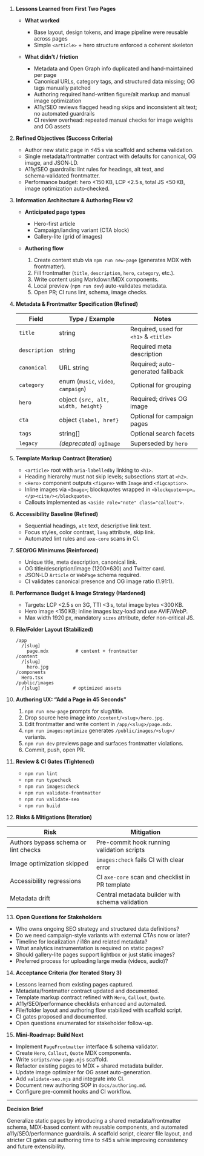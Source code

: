 1. **Lessons Learned from First Two Pages**
   - **What worked**
     - Base layout, design tokens, and image pipeline were reusable across pages
     - Simple `<article>` + hero structure enforced a coherent skeleton

   - **What didn’t / friction**
     - Metadata and Open Graph info duplicated and hand‑maintained per page
     - Canonical URLs, category tags, and structured data missing; OG tags manually patched
     - Authoring required hand-written figure/alt markup and manual image optimization
     - A11y/SEO reviews flagged heading skips and inconsistent alt text; no automated guardrails
     - CI review overhead: repeated manual checks for image weights and OG assets

2. **Refined Objectives (Success Criteria)**
   - Author new static page in ≤45 s via scaffold and schema validation.
   - Single metadata/frontmatter contract with defaults for canonical, OG image, and JSON‑LD.
   - A11y/SEO guardrails: lint rules for headings, alt text, and schema‑validated frontmatter.
   - Performance budget: hero <150 KB, LCP <2.5 s, total JS <50 KB, image optimization auto‑checked.

3. **Information Architecture & Authoring Flow v2**
   - **Anticipated page types**
     - Hero-first article
     - Campaign/landing variant (CTA block)
     - Gallery-lite (grid of images)

   - **Authoring flow**
     1. Create content stub via `npm run new-page` (generates MDX with frontmatter).
     2. Fill frontmatter (`title`, `description`, `hero`, `category`, etc.).
     3. Write content using Markdown/MDX components.
     4. Local preview (`npm run dev`) auto-validates metadata.
     5. Open PR; CI runs lint, schema, image checks.

4. **Metadata & Frontmatter Specification (Refined)**

   | Field         | Type / Example                      | Notes                                 |
   | ------------- | ----------------------------------- | ------------------------------------- |
   | `title`       | string                              | Required, used for `<h1>` & `<title>` |
   | `description` | string                              | Required meta description             |
   | `canonical`   | URL string                          | Required; auto-generated fallback     |
   | `category`    | enum (`music`, `video`, `campaign`) | Optional for grouping                 |
   | `hero`        | object `{src, alt, width, height}`  | Required; drives OG image             |
   | `cta`         | object `{label, href}`              | Optional for campaign pages           |
   | `tags`        | string[]                            | Optional search facets                |
   | `legacy`      | _(deprecated)_ `ogImage`            | Superseded by `hero`                  |

5. **Template Markup Contract (Iteration)**
   - `<article>` root with `aria-labelledby` linking to `<h1>`.
   - Heading hierarchy must not skip levels; subsections start at `<h2>`.
   - `<Hero>` component outputs `<figure>` with `Image` and `<figcaption>`.
   - Inline images via `<Image>`; blockquotes wrapped in `<blockquote><p>…</p><cite/></blockquote>`.
   - Callouts implemented as `<aside role="note" class="callout">`.

6. **Accessibility Baseline (Refined)**
   - Sequential headings, `alt` text, descriptive link text.
   - Focus styles, color contrast, `lang` attribute, skip link.
   - Automated lint rules and `axe-core` scans in CI.

7. **SEO/OG Minimums (Reinforced)**
   - Unique title, meta description, canonical link.
   - OG title/description/image (1200×630) and Twitter card.
   - JSON‑LD `Article` or `WebPage` schema required.
   - CI validates canonical presence and OG image ratio (1.91:1).

8. **Performance Budget & Image Strategy (Hardened)**
   - Targets: LCP <2.5 s on 3G, TTI <3 s, total image bytes <300 KB.
   - Hero image <150 KB; inline images lazy‑load and use AVIF/WebP.
   - Max width 1920 px, mandatory `sizes` attribute, defer non-critical JS.

9. **File/Folder Layout (Stabilized)**

   ```
   /app
     /[slug]
       page.mdx          # content + frontmatter
   /content
     /[slug]
       hero.jpg
   /components
     Hero.tsx
   /public/images
     /[slug]            # optimized assets
   ```

10. **Authoring UX: “Add a Page in 45 Seconds”**
    1. `npm run new-page` prompts for slug/title.
    2. Drop source hero image into `/content/<slug>/hero.jpg`.
    3. Edit frontmatter and write content in `/app/<slug>/page.mdx`.
    4. `npm run images:optimize` generates `/public/images/<slug>/` variants.
    5. `npm run dev` previews page and surfaces frontmatter violations.
    6. Commit, push, open PR.

11. **Review & CI Gates (Tightened)**
    - `npm run lint`
    - `npm run typecheck`
    - `npm run images:check`
    - `npm run validate-frontmatter`
    - `npm run validate-seo`
    - `npm run build`

12. **Risks & Mitigations (Iteration)**

| Risk                                 | Mitigation                                      |
| ------------------------------------ | ----------------------------------------------- |
| Authors bypass schema or lint checks | Pre-commit hook running validation scripts      |
| Image optimization skipped           | `images:check` fails CI with clear error        |
| Accessibility regressions            | CI `axe-core` scan and checklist in PR template |
| Metadata drift                       | Central metadata builder with schema validation |

13. **Open Questions for Stakeholders**

- Who owns ongoing SEO strategy and structured data definitions?
- Do we need campaign-style variants with external CTAs now or later?
- Timeline for localization / i18n and related metadata?
- What analytics instrumentation is required on static pages?
- Should gallery-lite pages support lightbox or just static images?
- Preferred process for uploading large media (videos, audio)?

14. **Acceptance Criteria (for Iterated Story 3)**

- Lessons learned from existing pages captured.
- Metadata/frontmatter contract updated and documented.
- Template markup contract refined with `Hero`, `Callout`, `Quote`.
- A11y/SEO/performance checklists enhanced and automated.
- File/folder layout and authoring flow stabilized with scaffold script.
- CI gates proposed and documented.
- Open questions enumerated for stakeholder follow-up.

15. **Mini-Roadmap: Build Next**

- Implement `PageFrontmatter` interface & schema validator.
- Create `Hero`, `Callout`, `Quote` MDX components.
- Write `scripts/new-page.mjs` scaffold.
- Refactor existing pages to MDX + shared metadata builder.
- Update image optimizer for OG asset auto-generation.
- Add `validate-seo.mjs` and integrate into CI.
- Document new authoring SOP in `docs/authoring.md`.
- Configure pre-commit hooks and CI workflow.

---

**Decision Brief**

Generalize static pages by introducing a shared metadata/frontmatter schema, MDX-based content with reusable components, and automated a11y/SEO/performance guardrails. A scaffold script, clearer file layout, and stricter CI gates cut authoring time to ≤45 s while improving consistency and future extensibility.
